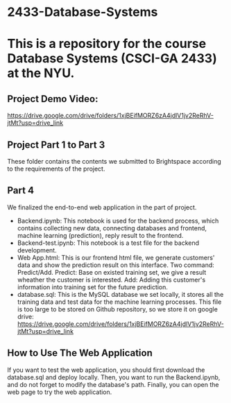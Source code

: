 # 2433-Database-Systems
# This is a repository for the course Database Systems (CSCI-GA 2433) at the NYU.

## Project Demo Video: 
https://drive.google.com/drive/folders/1xjBEifMORZ6zA4jdlV1jv2ReRhV-jtMt?usp=drive_link

## Project Part 1 to Part 3
These folder contains the contents we submitted to Brightspace according to the requirements of the project.

## Part 4
We finalized the end-to-end web application in the part of project.

- Backend.ipynb: This notebook is used for the backend process, which contains collecting new data, connecting databases and frontend, machine learning (prediction), reply result to the frontend.
- Backend-test.ipynb: This notebook is a test file for the backend development.
- Web App.html: This is our frontend html file, we generate customers' data and show the prediction result on this interface. Two command: Predict/Add. Predict: Base on existed training set, we give a result wheather the customer is interested. Add: Adding this customer's information into training set for the future prediction.
- database.sql: This is the MySQL database we set locally, it stores all the training data and test data for the machine learning processes. This file is too large to be stored on Github repository, so we store it on google drive: https://drive.google.com/drive/folders/1xjBEifMORZ6zA4jdlV1jv2ReRhV-jtMt?usp=drive_link

## How to Use The Web Application
If you want to test the web application, you should first download the database.sql and deploy locally. Then, you want to run the Backend.ipynb, and do not forget to modify the database's path. Finally, you can open the web page to try the web application.
